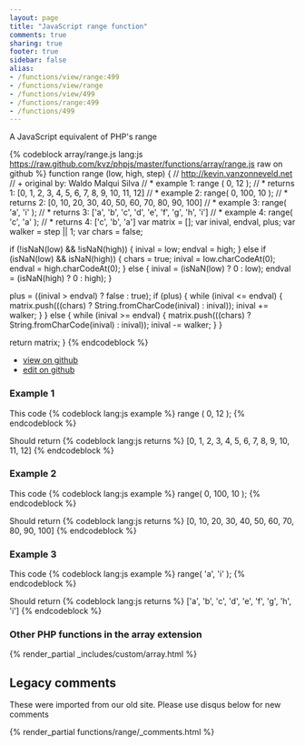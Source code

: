 ```yaml
---
layout: page
title: "JavaScript range function"
comments: true
sharing: true
footer: true
sidebar: false
alias:
- /functions/view/range:499
- /functions/view/range
- /functions/view/499
- /functions/range:499
- /functions/499
---
```

<!-- Generated by Rakefile:build -->
A JavaScript equivalent of PHP's range

{% codeblock array/range.js lang:js https://raw.github.com/kvz/phpjs/master/functions/array/range.js raw on github %}
function range (low, high, step) {
  // http://kevin.vanzonneveld.net
  // +   original by: Waldo Malqui Silva
  // *     example 1: range ( 0, 12 );
  // *     returns 1: [0, 1, 2, 3, 4, 5, 6, 7, 8, 9, 10, 11, 12]
  // *     example 2: range( 0, 100, 10 );
  // *     returns 2: [0, 10, 20, 30, 40, 50, 60, 70, 80, 90, 100]
  // *     example 3: range( 'a', 'i' );
  // *     returns 3: ['a', 'b', 'c', 'd', 'e', 'f', 'g', 'h', 'i']
  // *     example 4: range( 'c', 'a' );
  // *     returns 4: ['c', 'b', 'a']
  var matrix = [];
  var inival, endval, plus;
  var walker = step || 1;
  var chars = false;

  if (!isNaN(low) && !isNaN(high)) {
    inival = low;
    endval = high;
  } else if (isNaN(low) && isNaN(high)) {
    chars = true;
    inival = low.charCodeAt(0);
    endval = high.charCodeAt(0);
  } else {
    inival = (isNaN(low) ? 0 : low);
    endval = (isNaN(high) ? 0 : high);
  }

  plus = ((inival > endval) ? false : true);
  if (plus) {
    while (inival <= endval) {
      matrix.push(((chars) ? String.fromCharCode(inival) : inival));
      inival += walker;
    }
  } else {
    while (inival >= endval) {
      matrix.push(((chars) ? String.fromCharCode(inival) : inival));
      inival -= walker;
    }
  }

  return matrix;
}
{% endcodeblock %}

 - [view on github](https://github.com/kvz/phpjs/blob/master/functions/array/range.js)
 - [edit on github](https://github.com/kvz/phpjs/edit/master/functions/array/range.js)

### Example 1
This code
{% codeblock lang:js example %}
range ( 0, 12 );
{% endcodeblock %}

Should return
{% codeblock lang:js returns %}
[0, 1, 2, 3, 4, 5, 6, 7, 8, 9, 10, 11, 12]
{% endcodeblock %}

### Example 2
This code
{% codeblock lang:js example %}
range( 0, 100, 10 );
{% endcodeblock %}

Should return
{% codeblock lang:js returns %}
[0, 10, 20, 30, 40, 50, 60, 70, 80, 90, 100]
{% endcodeblock %}

### Example 3
This code
{% codeblock lang:js example %}
range( 'a', 'i' );
{% endcodeblock %}

Should return
{% codeblock lang:js returns %}
['a', 'b', 'c', 'd', 'e', 'f', 'g', 'h', 'i']
{% endcodeblock %}


### Other PHP functions in the array extension
{% render_partial _includes/custom/array.html %}
## Legacy comments
These were imported from our old site. Please use disqus below for new comments
<div style="overflow-y: scroll; max-height: 500px;">
{% render_partial functions/range/_comments.html %}
</div>
